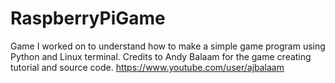 # RaspberryPiGame
Game I worked on to understand how to make a simple game program using Python and Linux terminal. Credits to Andy Balaam for the game creating tutorial and source code. https://www.youtube.com/user/ajbalaam
